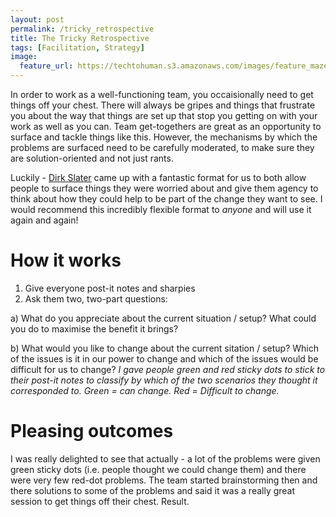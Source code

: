 ```yaml
---
layout: post
permalink: /tricky_retrospective
title: The Tricky Retrospective 
tags: [Facilitation, Strategy]
image: 
  feature_url: https://techtohuman.s3.amazonaws.com/images/feature_maze.jpg
---
```


In order to work as a well-functioning team, you occaisionally need to get things off your chest. There will always be gripes and things that frustrate you about the way that things are set up that stop you getting on with your work as well as you can. Team get-togethers are great as an opportunity to surface and tackle things like this. However, the mechanisms by which the problems are surfaced need to be carefully moderated, to make sure they are solution-oriented and not just rants.

Luckily - [Dirk Slater](http://www.fabriders.net/) came up with a fantastic format for us to both allow people to surface things they were worried about and give them agency to think about how they could help to be part of the change they want to see. I would recommend this incredibly flexible format to *anyone* and will use it again and again!

# How it works

1. Give everyone post-it notes and sharpies 
2. Ask them two, two-part questions:  

a) What do you appreciate about the current situation / setup? What could you do to maximise the benefit it brings?  

b) What would you like to change about the current sitation / setup? Which of the issues is it in our power to change and which of the issues would be difficult for us to change? <em> I gave people green and red sticky dots to stick to their post-it notes to classify by which of the two scenarios they thought it corresponded to. Green = can change. Red = Difficult to change. </em>

# Pleasing outcomes 

I was really delighted to see that actually - a lot of the problems were given green sticky dots (i.e. people thought we could change them) and there were very few red-dot problems. The team started brainstorming then and there solutions to some of the problems and said it was a really great session to get things off their chest. Result. 






